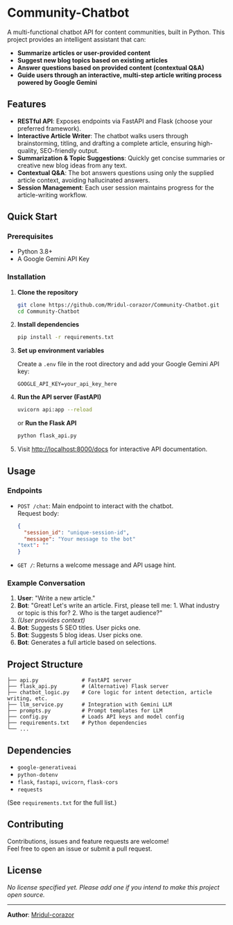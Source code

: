 # Community-Chatbot

A multi-functional chatbot API for content communities, built in Python. This project provides an intelligent assistant that can:

- **Summarize articles or user-provided content**
- **Suggest new blog topics based on existing articles**
- **Answer questions based on provided content (contextual Q&A)**
- **Guide users through an interactive, multi-step article writing process powered by Google Gemini**

## Features

- **RESTful API**: Exposes endpoints via FastAPI and Flask (choose your preferred framework).
- **Interactive Article Writer**: The chatbot walks users through brainstorming, titling, and drafting a complete article, ensuring high-quality, SEO-friendly output.
- **Summarization & Topic Suggestions**: Quickly get concise summaries or creative new blog ideas from any text.
- **Contextual Q&A**: The bot answers questions using only the supplied article context, avoiding hallucinated answers.
- **Session Management**: Each user session maintains progress for the article-writing workflow.

## Quick Start

### Prerequisites

- Python 3.8+
- A Google Gemini API Key

### Installation

1. **Clone the repository**
   ```bash
   git clone https://github.com/Mridul-corazor/Community-Chatbot.git
   cd Community-Chatbot
   ```

2. **Install dependencies**
   ```bash
   pip install -r requirements.txt
   ```

3. **Set up environment variables**

   Create a `.env` file in the root directory and add your Google Gemini API key:
   ```
   GOOGLE_API_KEY=your_api_key_here
   ```

4. **Run the API server (FastAPI)**
   ```bash
   uvicorn api:app --reload
   ```
   or **Run the Flask API**
   ```bash
   python flask_api.py
   ```

5. Visit [http://localhost:8000/docs](http://localhost:8000/docs) for interactive API documentation.

## Usage

### Endpoints

- `POST /chat`: Main endpoint to interact with the chatbot.  
  Request body:
  ```json
  {
    "session_id": "unique-session-id",
    "message": "Your message to the bot"
  "text": ""
  }
  ```
- `GET /`: Returns a welcome message and API usage hint.

### Example Conversation

1. **User**: "Write a new article."
2. **Bot**: "Great! Let's write an article. First, please tell me: 1. What industry or topic is this for? 2. Who is the target audience?"
3. *(User provides context)*
4. **Bot**: Suggests 5 SEO titles. User picks one.
5. **Bot**: Suggests 5 blog ideas. User picks one.
6. **Bot**: Generates a full article based on selections.

## Project Structure

```
├── api.py              # FastAPI server
├── flask_api.py        # (Alternative) Flask server
├── chatbot_logic.py    # Core logic for intent detection, article writing, etc.
├── llm_service.py      # Integration with Gemini LLM
├── prompts.py          # Prompt templates for LLM
├── config.py           # Loads API keys and model config
├── requirements.txt    # Python dependencies
└── ...
```

## Dependencies

- `google-generativeai`
- `python-dotenv`
- `flask`, `fastapi`, `uvicorn`, `flask-cors`
- `requests`

(See `requirements.txt` for the full list.)

## Contributing

Contributions, issues and feature requests are welcome!  
Feel free to open an issue or submit a pull request.

## License

*No license specified yet. Please add one if you intend to make this project open source.*

---

**Author**: [Mridul-corazor](https://github.com/Mridul-corazor)
